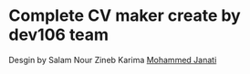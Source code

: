 # Complete CV maker create by dev106 team 
Desgin by Salam Nour Zineb Karima <a href="https://www.facebook.com/Mujanati13">Mohammed Janati</a>
